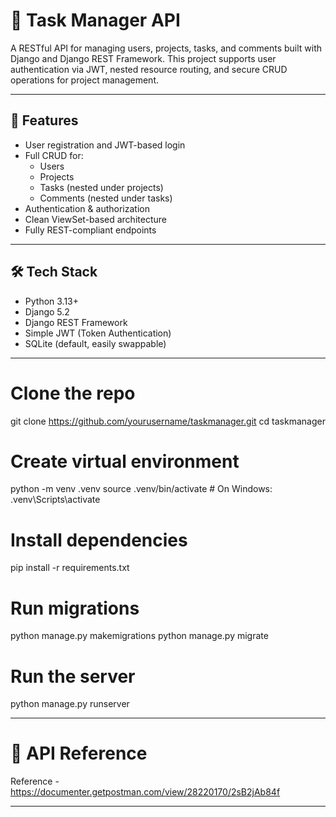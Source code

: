 # 📝 Task Manager API

A RESTful API for managing users, projects, tasks, and comments built with Django and Django REST Framework. This project supports user authentication via JWT, nested resource routing, and secure CRUD operations for project management.

---

## 🚀 Features

- User registration and JWT-based login
- Full CRUD for:
  - Users
  - Projects
  - Tasks (nested under projects)
  - Comments (nested under tasks)
- Authentication & authorization
- Clean ViewSet-based architecture
- Fully REST-compliant endpoints

---

## 🛠️ Tech Stack

- Python 3.13+
- Django 5.2
- Django REST Framework
- Simple JWT (Token Authentication)
- SQLite (default, easily swappable)

--- 

# Clone the repo
git clone https://github.com/yourusername/taskmanager.git
cd taskmanager

# Create virtual environment
python -m venv .venv
source .venv/bin/activate   # On Windows: .venv\Scripts\activate

# Install dependencies
pip install -r requirements.txt

# Run migrations
python manage.py makemigrations
python manage.py migrate

# Run the server
python manage.py runserver

--- 

# 📝 API Reference

Reference - https://documenter.getpostman.com/view/28220170/2sB2jAb84f

---